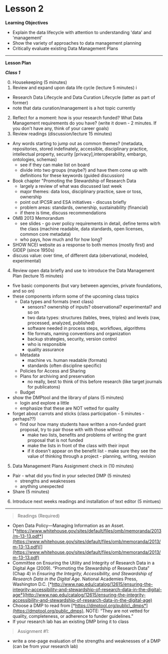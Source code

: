 Lesson 2
========

**Learning Objectives**
- Explain the data lifecycle with attention to understanding 'data' and 'management'
- Show the variety of approaches to data management planning
- Critically evaluate existing Data Management Plans

---

**Lesson Plan**

*__Class 1__*  

0. Housekeeping (5 minutes)
1. Review and expand upon data life cycle (lecture 5 minutes) i
  - Research Data Lifecycle and Data Curation Lifecycle (latter as part of former)
  - note that data curation/management is a hot topic currently
2. Reflect for a moment: how is your research funded? What Data Management requirements do you have? (write it down - 2 minutes. If you don't have any, think of your career goals)
3. Review readings (discussion/lecture 15 minutes)
  - Any words starting to jump out as common themes? (metadata, repositories, stored indefinately, accessible, disciplinary practice, intellectual property, security [privacy],interoperability, embargo, ontologies, schemas)
    - see if they can make list on board
    - divide into two groups (maybe?) and have them come up with definitions for these keywords (guided discussion)
  - Book chapter "Promoting the Stewardship of Research Data
    - largely a review of what was discussed last week
    - major themes: data loss, disciplinary practice, save or toss, ownership
    - point out IPCSR and ESA initiatives - discuss briefly
    - problem areas: standards, ownership, sustainability (financial)
    - if there is time, discuss recommendations
  - OMB 2013 Memorandum
    - see slides - go over policy requirements in detail, define terms witrh the class (machine readable, data standards, open licenses, common core metadata)
    - who pays, how much and for how long?
  - SHOW NCEI website as a response to both memos (mostly first) and GIDEP (since 1950s)
  - discuss value: over time, of different data (obervational, modeled, experimental)
4. Review open data briefly and use to introduce the Data Management Plan (lecture 15 minutes)
  - five basic components (but vary between agencies, private foundations, and so on)
  - these components inform some of the upcoming class topics
    - Data types and formats (next class)
      - sensors? ownership of inputs? observational? experimental? and so on
      - two data types: structures (tables, trees, triples) and levels (raw, processed, analyzed, published)
      - software needed in process steps, workflows, algorithms
      - file formats, naming conventions and organization
      - backup strategies, security, version control
      - who is responsible
      - quality assurance
    - Metadata
      - machine vs. human readable (formats)
      - standards (often discipline specific)
    - Policies for Access and Sharing
    - Plans for archiving and preservation
      - no really, best to think of this before research (like target journals for publicatons)
    - Budget
  - show the DMPtool and the library of plans (5 minutes)
    - login and explore a little
    - emphasize that these are NOT vetted for quality 
  - forget about carrots and sticks (class participation - 5 minutes - perhaps??)
    - find our how many students have written a non-funded grant proposal, try to pair those with with those without
      - make two lists, benefits and problems of writing the grant proposal that is not funded
      - make the lists in front of the class with their input
      - if it doesn't appear on the benefit list - make sure they see the value of thinking through a project - planning, writing, revision
5. Data Management Plans Assignment check in (10 minutes)
  - Pair - what did you find in your selected DMP (5 minutes)
    - strengths and weaknesses
    - anything unexpected
  - Share (5 minutes)
6. Introduce next weeks readings and installation of text editor (5 mintues)

---

> Readings (Required)

-   Open Data Policy—Managing Information as an Asset. [*https://www.whitehouse.gov/sites/default/files/omb/memoranda/2013/m-13-13.pdf*](https://www.whitehouse.gov/sites/default/files/omb/memoranda/2013/m-13-13.pdf)[](https://www.whitehouse.gov/sites/default/files/omb/memoranda/2013/m-13-13.pdf)
-   Committee on Ensuring the Utility and Integrity of Research Data in a Digital Age (2009). “Promoting the Stewardship of Research Data” (Chap 4) in *Ensuring the Integrity, Accessibility, and Stewardship of Research Data in the Digital Age*. National Academies Press, Washington D.C. [*http://www.nap.edu/catalog/12615/ensuring-the-integrity-accessibility-and-stewardship-of-research-data-in-the-digital-age*](http://www.nap.edu/catalog/12615/ensuring-the-integrity-accessibility-and-stewardship-of-research-data-in-the-digital-age)
-   Choose a DMP to read from [*https://dmptool.org/public\_dmps*](https://dmptool.org/public_dmps). NOTE: “They are not vetted for quality, completeness, or adherence to funder guidelines.”
-   If your research lab has an existing DMP bring it to class

> Assignment \#1: 

- write a one-page evaluation of the strengths and weaknesses of a DMP (can be from your research lab)

